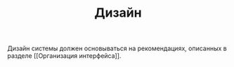 ﻿---
layout: default
title: Дизайн
position: 12
categories: 
tags: 
---

Дизайн системы должен основываться на рекомендациях, описанных в разделе [[Организация интерфейса]].

 



 

 

